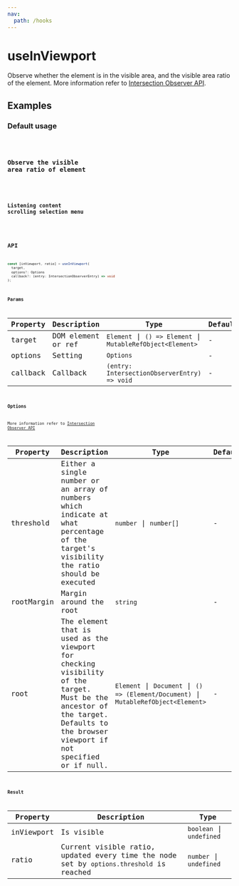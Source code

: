 ```yaml
---
nav:
  path: /hooks
---
```


# useInViewport

Observe whether the element is in the visible area, and the visible area ratio of the element. More information refer to [Intersection Observer API](https://developer.mozilla.org/en-US/docs/Web/API/Intersection_Observer_API).

## Examples

### Default usage

<code src="./demo/demo1.tsx" />

### Observe the visible area ratio of element

<code src="./demo/demo2.tsx" />

### Listening content scrolling selection menu

<code src="./demo/demo3.tsx" />

## API

```typescript
const [inViewport, ratio] = useInViewport(
  target,
  options?: Options
  callback?: (entry: IntersectionObserverEntry) => void
);
```

### Params

| Property | Description        | Type                                                        | Default |
| -------- | ------------------ | ----------------------------------------------------------- | ------- |
| target   | DOM element or ref | `Element` \| `() => Element` \| `MutableRefObject<Element>` | -       |
| options  | Setting            | `Options`                                                   | -       |
| callback | Callback           | `(entry: IntersectionObserverEntry) => void`                | -       |

### Options

More information refer to [Intersection Observer API](https://developer.mozilla.org/en-US/docs/Web/API/Intersection_Observer_API)

| Property   | Description                                                                                                                                                                       | Type                                                                                 | Default |
| ---------- | --------------------------------------------------------------------------------------------------------------------------------------------------------------------------------- | ------------------------------------------------------------------------------------ | ------- |
| threshold  | Either a single number or an array of numbers which indicate at what percentage of the target's visibility the ratio should be executed                                           | `number` \| `number[]`                                                               | -       |
| rootMargin | Margin around the root                                                                                                                                                            | `string`                                                                             | -       |
| root       | The element that is used as the viewport for checking visibility of the target. Must be the ancestor of the target. Defaults to the browser viewport if not specified or if null. | `Element` \| `Document` \| `() => (Element/Document)` \| `MutableRefObject<Element>` | -       |

### Result

| Property   | Description                                                                              | Type                     |
| ---------- | ---------------------------------------------------------------------------------------- | ------------------------ |
| inViewport | Is visible                                                                               | `boolean` \| `undefined` |
| ratio      | Current visible ratio, updated every time the node set by `options.threshold` is reached | `number` \| `undefined`  |
